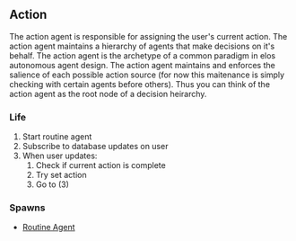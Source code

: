 Action
------

The action agent is responsible for assigning the user's current action. The action agent maintains a hierarchy of agents that make decisions on it's behalf. The action agent is the archetype of a common paradigm in elos autonomous agent design. The action agent maintains and enforces the salience of each possible action source (for now this maitenance is simply checking with certain agents before others). Thus you can think of the action agent as the root node of a decision heirarchy.

### Life
 1. Start routine agent
 2. Subscribe to database updates on user
 3. When user updates:
    1. Check if current action is complete
    2. Try set action
    3. Go to (3)


### Spawns
 * [Routine Agent](routine.md)
